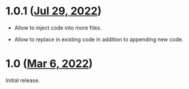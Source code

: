 # 1.0.1 ([Jul 29, 2022](https://github.com/ramensoftware/windhawk-mods/blob/f7ee108278aa143f846f808fe1820dce5ed72e23/mods/vscode-tweaker.wh.cpp))

* Allow to inject code into more files.

* Allow to replace in existing code in addition to appending new code.

# 1.0 ([Mar 6, 2022](https://github.com/ramensoftware/windhawk-mods/blob/85322d8095db39e00abcd70168b490c9602c43d4/mods/vscode-tweaker.wh.cpp))

Initial release.

